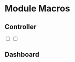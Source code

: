 <!--
attribute: 
version:  0.0.1
language: en
narrator: UK English Female
title: Module Macros for Car dashboard
comment:  This is placeholder module to save macros used in other modules.

@version_history 

@end

script: https://dscroft.github.io/liascript_materials/can_hacking/assets/html5-canvas-speedometer/js/fraction.min.js
script: https://dscroft.github.io/liascript_materials/can_hacking/assets/html5-canvas-speedometer/js/speedometer.js

@onload
window.turnSignalsStates = {
        'left':  true,
        'right': true
    }
    
window.iconsStates = {
        // main circle
        'dippedBeam': 1,
        'brake':      1,
        'drift':      1,
        'highBeam':   1,
        'lock':       1,
        'seatBelt':   1,
        'engineTemp': 2,
        'stab':       1,
        'abs':        1,
        // right circle
        'gas':        2,
        'trunk':      1,
        'bonnet':     1,
        'doors':      1,
        // left circle
        'battery':    2,
        'oil':        2,
        'engineFail': 2
    }

window.speed = 0.0;
window.gas = 0.5;
window.mileage = 12345;
window.tacho = 0.5;

window.update_dash = function()
{
    window.Dashboard.draw( document.getElementById("canvas"), window.speed, window.tacho, window.gas, window.mileage, window.turnSignalsStates, window.iconsStates );
}
@end
-->

# Module Macros

## Controller

<input type="checkbox" id="left">
<input type="checkbox" id="right" value="1">

<script>
let sendSignalMsg = function()
{
    console.log("Sending signal message");

    let data = ( document.getElementById('left').checked ? (1 << 6) : 0 ) +
               ( document.getElementById('right').checked ? (1 << 5) : 0 );

    window.connection.send( "can-send", [660, data] );
}

document.getElementById('left').addEventListener('click', sendSignalMsg);
document.getElementById('right').addEventListener('click', sendSignalMsg);
</script>

## Dashboard

<div id="speedometer">
<div style="display: none;"><img id="sprite" src="https://dscroft.github.io/liascript_materials/can_hacking/assets/html5-canvas-speedometer/assets/icons.svg"></div>
<canvas id="canvas" width="425" height="210"></canvas>
</div>

<script>
    setTimeout(function()
    {
        if( window.Dashboard === undefined )
            send.lia( "Waiting for Dashboard module to load" );
        else
        {
            window.update_dash();
            "LIA: clear"
        }
    }, 1000/16);

    window.connection.on('can-recv', function(data) 
    {
        if( data[0] == 660 ) // ENGINE_DATA
        {
            window.turnSignalsStates.left = data[1] & (1 << 6);
            window.turnSignalsStates.right = data[1] & (1 << 5);
        }
        
    });

    "LIA: wait"
</script>
